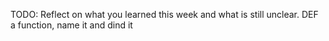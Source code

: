 TODO: Reflect on what you learned this week and what is still unclear.
DEF a function, name it and dind it